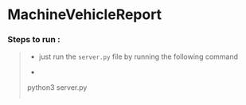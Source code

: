 # MachineVehicleReport

### Steps to run :
> - just run the `server.py` file by running the following command
> - ```
>  python3 server.py
>   ```
